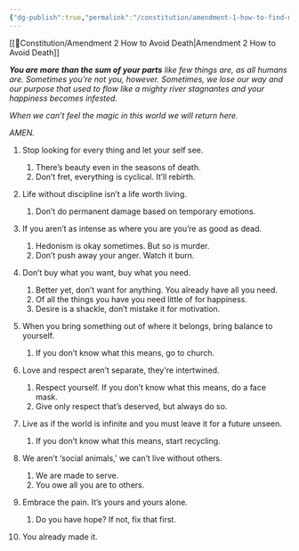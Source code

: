 ```yaml
---
{"dg-publish":true,"permalink":"/constitution/amendment-1-how-to-find-magic/"}
---
```



[[📃Constitution/Amendment 2 How to Avoid Death\|Amendment 2 How to Avoid Death]]

***You are more than the sum of your parts** like few things are, as all humans are. Sometimes you're not you, however. Sometimes, we lose our way and our purpose that used to flow like a mighty river stagnantes and your happiness becomes infested.* 

*When we can’t feel the magic in this world we will return here.*

*AMEN.*

1. Stop looking for every thing and let your self see.   
   1. There’s beauty even in the seasons of death.  
   2. Don’t fret, everything is cyclical. It’ll rebirth.

2. Life without discipline isn’t a life worth living.  
   1. Don’t do permanent damage based on temporary emotions.

3. If you aren’t as intense as where you are you’re as good as dead.  
   1. Hedonism is okay sometimes. But so is murder.   
   2. Don’t push away your anger. Watch it burn.

4. Don’t buy what you want, buy what you need.  
   1. Better yet, don’t want for anything. You already have all you need.  
   2. Of all the things you have you need little of for happiness.   
   3. Desire is a shackle, don’t mistake it for motivation.

5. When you bring something out of where it belongs, bring balance to yourself.  
   1. If you don’t know what this means, go to church.

6. Love and respect aren’t separate, they're intertwined.   
   1. Respect yourself. If you don’t know what this means, do a face mask.  
   2. Give only respect that’s deserved, but always do so.

7. Live as if the world is infinite and you must leave it for a future unseen.   
   1. If you don’t know what this means, start recycling. 

8. We aren’t ‘social animals,’ we can’t live without others.   
   1. We are made to serve.  
   2. You owe all you are to others.

9. Embrace the pain. It’s yours and yours alone.  
   1. Do you have hope? If not, fix that first.

10. You already made it.

